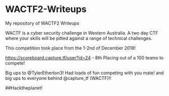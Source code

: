 # WACTF2-Writeups

My repository of WACTF2 Writeups

WACTF is a cyber security challenge in Western Australia. A two day CTF where your skills will be pitted against a range of technical challenges.

This competition took place from the 1-2nd of December 2018!

https://scoreboard.capture.tf/user?id=24 - 8th Placing out of a 100 teams to compete! 

Big ups to @TylerEtherton3! Had loads of fun competing with you mate! and big ups to everyone behind @capture_tf (WACTF)!!

##Hacktheplanet!
